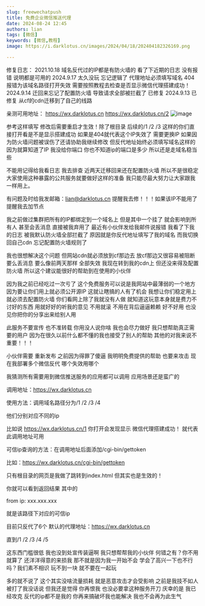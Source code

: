 ```yaml
---
slug: freewechatpush
title: 免费企业微信推送代理
date: 2024-08-24 12:45
authors: lian
tags: [微信]
keywords: [微信,教程]
image: https://i.darklotus.cn/images/2024/04/18/202404182326169.png

---
```


修复日志：
2021.10.18 域名反代过的IP都是有防火墙的 看了下近期的日志 没有报错 说明都是可用的 
2024.9.17 太久没玩 忘记逻辑了 代理地址必须填写域名 404报错为该域名路径打开失效 需要按照教程去检查是否显示微信代理搭建成功！
2024.9.14 迁回来忘记了配置防火墙 导致请求全部被拦截了 已修复
2024.9.13 已修复 从cf的cdn迁移到了自己的线路 

<!-- truncate -->


亲测可用地址：
https://wx.darklotus.cn
https://wx.darklotus.cn/2
![image](https://i.darklotus.cn/2024/z4t98j.webp)

参考这样填写 修改后需要重启才生效！除了根目录 后续的/1 /2 /3 这样的你们直接打开看是不是显示搭建成功 如果是404就代表这个IP失效了 需要更换IP 如果因为防火墙问题被误伤了还请协助我继续修改 但反代地址始终必须填写域名这样的 因为就算知道了IP 我没给你端口 你也不知道ip的端口是多少 所以还是走域名稳当些 

不能用记得给我看日志 我去排查 近两天迁移回来还在配置防火墙 所以不是很稳定 大家使用这种暴露的公共服务就要做好这样的准备 我只能尽最大努力让大家跟我一样用上。


有问题及时给我发邮箱：lian@darklotus.cn 提醒我去修！！！如果该IP不能用了 提醒我去加节点

我之前做过集群把所有的IP都绑定到一个域名上 但是其中一个挂了 就会影响到所有人 甚至会丢消息 直接被我弃用了 最近有小伙伴发给我邮件说报错 我看了下我的日志 被我默认防火墙全部拦截了 原因就是你反代地址填写了我的域名 而我切换回自己cdn 忘记配置防火墙规则了

我也很想解决这个问题 但网站cdn就必须放到cf那边去 放cf那边又很容易被阻断 要么丢消息 要么像前两天那样 全部失效 我现在转到我的cdn上 但还没来得及配置防火墙 所以这个建议能很好的帮助到在使用的小伙伴 

因为我之前已经吃过一次亏了 这个免费服务可以说是我网站中最薄弱的一个地方 因为要让你们用上就必须公开源IP 这就让瞎搞的人有了机会 我想让你们稳定用上就必须去配置防火墙 你们看网上除了我就没有人做 就知道这玩意本身就是费力不讨好的东西 用就好好的听我的意见 不用就滚 不用在背后逼逼赖赖 好不好用 也没见你把你的分享出来给别人用 

此服务不要宣传 也不准转载 你用没人说你啥 我也会尽力做好 我只想帮助真正需要的用户 因为在很久以前什么都不懂的我也接受了别人的帮助 其他的对我来说不重要！！！

小伙伴需要 重新发布 之前因为得罪了傻逼 我明明免费提供的帮助 也要来攻击 现在我部署多个微信反代 哪个失效用哪个

我猜测所有需要用到微信推送服务的应用都可以调用 应用场景还是蛮广的

调用地址：https://wx.darklotus.cn

使用方法：调用域名路径分为/1 /2 /3 /4

他们分别对应不同的ip

比如说 https://wx.darklotus.cn/1 你打开会发现显示 微信代理搭建成功！ 就代表此调用地址可用

可信ip查询的方法：在调用地址后面添加/cgi-bin/gettoken

比如：https://wx.darklotus.cn/cgi-bin/gettoken

只有根目录的网页是我做了跳转到index.html 但其实也是生效的！

你就可以看到返回结果 其中的

from ip: xxx.xxx.xxx

就是该路径下对应的可信ip

目前只反代了6个 默认的代理地址：https://wx.darklotus.cn

直到/1 /2 /3 /4 /5

这东西门槛很低 我也没到处宣传装逼啊 我只想帮帮我的小伙伴 何错之有？你不用就算了 还洋洋得意的来损我 那不就是因为我一开始不会 学会了高兴一下也不行吗？我们素不相识 玩不到一块 就不要在一起玩

多的就不说了 这个其实没啥流量损耗 就是恶意攻击才会受影响 之前是我技不如人 被打了我没话说 但我还是觉得 你再恨我 也没必要拿这种服务开刀 庆幸的是 我已经攻克 反代的ip都不是我的 你再来搞破坏我也能解决 我也不会再为此生气